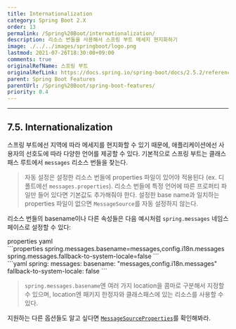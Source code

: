```yaml
---
title: Internationalization
category: Spring Boot 2.X
order: 13
permalink: /Spring%20Boot/internationalization/
description: 리소스 번들을 사용해서 스프링 부트 메세지 현지화하기
image: ./../../images/springboot/logo.png
lastmod: 2021-07-26T18:30:00+09:00
comments: true
originalRefName: 스프링 부트
originalRefLink: https://docs.spring.io/spring-boot/docs/2.5.2/reference/htmlsingle/#features.internationalization
parent: Spring Boot Features
parentUrl: /Spring%20Boot/spring-boot-features/
priority: 0.4
---
```

<script>defaultLanguages = ['properties']</script>

---

## 7.5. Internationalization

스프링 부트에선 지역에 따라 메세지를 현지화할 수 있기 때문에, 애플리케이션에선 사용자의 선호도에 따라 다양한 언어를 제공할 수 있다. 기본적으로 스프링 부트는 클래스패스 루트에서 `messages` 리소스 번들을 찾는다.

> 자동 설정은 설정한 리소스 번들에 properties 파일이 있어야 적용된다 (ex. 디폴트에선 `messages.properties`). 리소스 번들에 특정 언어에 따른 프로퍼티 파일만 들어 있다면 기본값도 추가해줘야 한다. 설정한 base name과 일치하는 properties 파일이 없으면 `MessageSource`를 자동 설정하지 않는다.

리소스 번들의 basename이나 다른 속성들은 다음 예시처럼 `spring.messages` 네임스페이스로 설정할 수 있다:

<div class="switch-language-wrapper properties yaml">
<span class="switch-language properties">properties</span>
<span class="switch-language yaml">yaml</span>
</div>
<div class="language-only-for-properties properties yaml"></div>
```properties
spring.messages.basename=messages,config.i18n.messages
spring.messages.fallback-to-system-locale=false
```
<div class="language-only-for-yaml properties yaml"></div>
```yaml
spring:
  messages:
    basename: "messages,config.i18n.messages"
    fallback-to-system-locale: false
```

> `spring.messages.basename`엔 여러 가지 location을 콤마로 구분해서 지정할 수 있으며, location엔 패키지 한정자와 클래스패스에 있는 리소스를 사용할 수 있다.

지원하는 다른 옵션들도 알고 싶다면 [`MessageSourceProperties`](https://github.com/spring-projects/spring-boot/tree/v2.5.2/spring-boot-project/spring-boot-autoconfigure/src/main/java/org/springframework/boot/autoconfigure/context/MessageSourceProperties.java)를 확인해봐라.